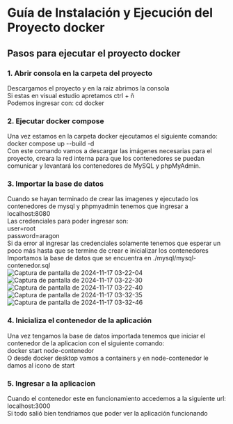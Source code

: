# Guía de Instalación y Ejecución del Proyecto docker

## Pasos para ejecutar el proyecto docker

### 1. Abrir consola en la carpeta del proyecto

Descargamos el proyecto y en la raiz abrimos la consola  
Si estas en visual estudio apretamos ctrl + ñ  
Podemos ingresar con: cd docker  

### 2. Ejecutar docker compose

Una vez estamos en la carpeta docker ejecutamos el siguiente comando: docker compose up --build -d  
Con este comando vamos a descargar las imágenes necesarias para el proyecto, creara la red interna para que los contenedores se puedan comunicar y levantará los contenedores de MySQL y phpMyAdmin.  

### 3. Importar la base de datos
Cuando se hayan terminado de crear las imagenes y ejecutado los contenedores de mysql y phpmyadmin tenemos que ingresar a localhost:8080  
Las credenciales para poder ingresar son:  
    user=root  
    password=aragon  
Si da error al ingresar las credenciales solamente tenemos que esperar un poco más hasta que se termine de crear e inicializar los contenedores  
Importamos la base de datos que se encuentra en ./mysql/mysql-contenedor.sql  
![Captura de pantalla de 2024-11-17 03-22-04](https://github.com/user-attachments/assets/89fc29f5-9454-48ee-96ce-6098cc66b908)
![Captura de pantalla de 2024-11-17 03-22-30](https://github.com/user-attachments/assets/f3866633-db4b-423e-bbfe-89f3fe7f2183)
![Captura de pantalla de 2024-11-17 03-22-40](https://github.com/user-attachments/assets/89f1f90f-ac20-4480-910b-2ff430997294)
![Captura de pantalla de 2024-11-17 03-32-35](https://github.com/user-attachments/assets/62b0bb31-b5a1-4279-95e6-4f1fe2ff1e96)
![Captura de pantalla de 2024-11-17 03-32-46](https://github.com/user-attachments/assets/c30b8216-89a5-4778-9556-4775708d835b)


### 4. Inicializa el contenedor de la aplicación
Una vez tengamos la base de datos importada tenemos que iniciar el contenedor de la aplicacion con el siguiente comando:  
    docker start node-contenedor  
O desde docker desktop vamos a containers y en node-contenedor le damos al icono de start  

### 5. Ingresar a la aplicacion
Cuando el contenedor este en funcionamiento accedemos a la siguiente url:  
    localhost:3000  
Si todo salió bien tendriamos que poder ver la aplicación funcionando
